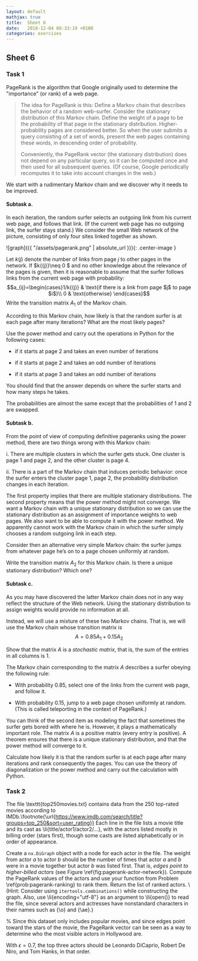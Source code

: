 ```yaml
---
layout: default
mathjax: true
title:  Sheet 6
date:   2018-12-04 08:33:19 +0100
categories: exercises 
---
```


## Sheet 6


### Task 1

PageRank is the algorithm that Google originally used to determine the
"importance" (or rank) of a web page.

> The idea for PageRank is this: Define a Markov chain that describes
> the behavior of a random web-surfer. Consider the stationary
> distribution of this Markov chain. Define the weight of a page to be
> the probability of that page in the stationary distribution.
> Higher-probability pages are considered better. So when the user
> submits a query consisting of a set of words, present the web pages
> containing these words, in descending order of probability.
>
> Conveniently, the PageRank vector (the stationary distribution) does
> not depend on any particular query, so it can be computed once and
> then used for all subsequent queries. (Of course, Google periodically
> recomputes it to take into account changes in the web.)

We start with a rudimentary Markov chain and we discover why it needs to
be improved.


#### Subtask a.

In each iteration, the random surfer selects an outgoing link from
his current web page, and follows that link. (If the current web
page has no outgoing link, the surfer stays stand.) We consider the
small Web network of the picture, consisting of only four sites
linked together as shown.

![graph]({{ "/assets/pagerank.png" | absolute_url }}){: .center-image }



Let $k{(j)}$ denote the number of links from page $j$ to other pages
in the network. If $k{(j)}\neq 0 $ and no other knowledge about the
relevance of the pages is given, then it is reasonable to assume
that the surfer follows links from the current web page with
probability:
$$a_{ij}=\begin{cases}1/k{(j)} & \text{if there is a link from page $j$ to page
  $i$}\\
0 & \text{otherwise}
\end{cases}$$ Write the transition matrix $A_1$ of the Markov chain.

According to this Markov chain, how likely is that the random surfer
is at each page after many iterations? What are the most likely
pages?

Use the power method and carry out the operations in Python for the
following cases:

-   if it starts at page 2 and takes an even number of iterations

-   if it starts at page 2 and takes an odd number of iterations

-   if it starts at page 3 and takes an odd number of iterations

You should find that the answer depends on where the surfer starts
and how many steps he takes.

The probabilities are almost the same except that the probabilities
of 1 and 2 are swapped.


#### Subtask b.

From the point of view of computing definitive pageranks using the
power method, there are two things wrong with this Markov chain:

i.  There are multiple clusters in which the surfer gets stuck. One
    cluster is page 1 and page 2, and the other cluster is page 4.

ii. There is a part of the Markov chain that induces periodic
    behavior: once the surfer enters the cluster page 1, page 2, the
    probability distribution changes in each iteration.

The first property implies that there are multiple
stationary distributions. The second property means that the power
method might not converge. We want a Markov chain with a unique
stationary distribution so we can use the stationary distribution as
an assignment of importance weights to web pages. We also want to be
able to compute it with the power method. We apparently cannot work
with the Markov chain in which the surfer simply chooses a random
outgoing link in each step.

Consider then an alternative very simple Markov chain: the surfer
jumps from whatever page he’s on to a page chosen uniformly
at random.

Write the transition matrix $A_2$ for this Markov chain. Is there a
unique stationary distribution? Which one?


#### Subtask c.

As you may have discovered the latter Markov chain does not in any
way reflect the structure of the Web network. Using the stationary
distribution to assign weights would provide no information at all.

Instead, we will use a mixture of these two Markov chains. That is,
we will use the Markov chain whose transition matrix is
$$A = 0.85A_1 +
  0.15A_2$$

Show that the matrix $A$ is a *stochastic matrix*, that is, the sum
of the entries in all columns is 1.

The Markov chain corresponding to the matrix $A$ describes a surfer
obeying the following rule:

-   With probability 0.85, select one of the links from the current
    web page, and follow it.

-   With probability 0.15, jump to a web page chosen uniformly
    at random. (This is called teleporting in the context
    of PageRank.)

You can think of the second item as modeling the fact that sometimes
the surfer gets bored with where he is. However, it plays a
mathematically important role. The matrix $A$ is a positive matrix
(every entry is positive). A theorem ensures that there is a unique
stationary distribution, and that the power method will converge
to it.

Calculate how likely it is that the random surfer is at each page
after many iterations and rank consequently the pages. You can use
the theory of diagonalization or the power method and carry out the
calculation with Python.



### Task 2


The file \texttt{top250movies.txt} contains data from the 250 top-rated
movies according to
IMDb.\footnote{\url{https://www.imdb.com/search/title?groups=top_250&sort=user_rating}}
Each line in the file lists a movie title and its cast as
\li{title/actor1/actor2/...}, with the actors listed mostly in billing
order (stars first), though some casts are listed alphabetically or in
order of appearance.

Create a `nx.DiGraph` object with a node for each actor in the file.
The weight from actor $a$ to actor $b$ should be the number of times
that actor $a$ and $b$ were in a movie together but actor $b$ was listed
first.  That is, *edges point to higher-billed actors* (see
Figure \ref{fig:pagerank-actor-network}).  Compute the PageRank values
of the actors and use your function from Problem
\ref{prob:pagerank-ranking} to rank them.  Return the list of ranked
actors.  \\(Hint: Consider using `itertools.combinations()` while
constructing the graph.  Also, use \li{encoding="utf-8"} as an argument
to \li{open()} to read the file, since several actors and actresses have
nonstandard characters in their names such as {\o} and {\ae}.)

% Since this dataset only includes popular movies, and since edges point
toward the stars of the movie, the PageRank vector can be seen as a way
to determine who the most visible actors in Hollywood are. 

With $\epsilon = 0.7$, the top three actors should be Leonardo DiCaprio,
Robert De Niro, and Tom Hanks, in that order.
